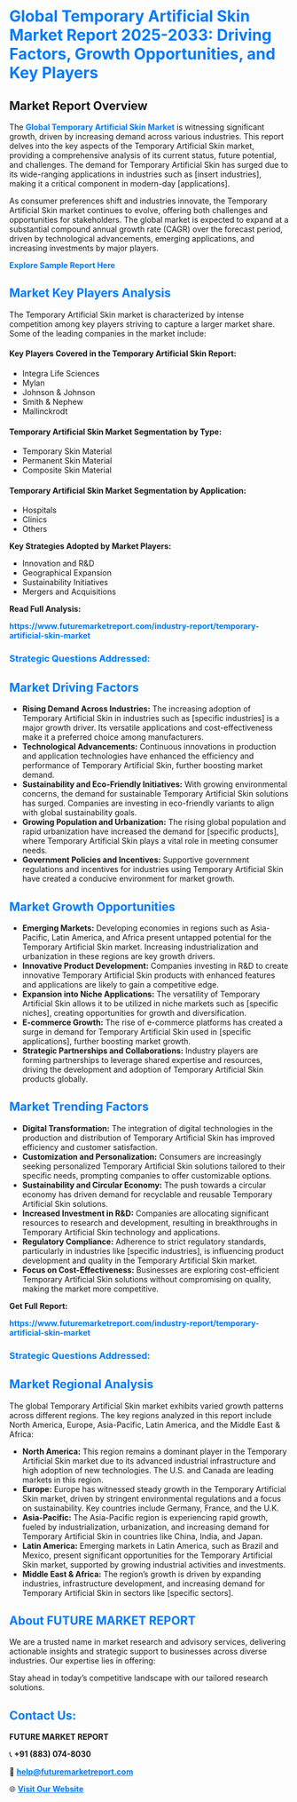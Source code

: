 <h1 style="color: #007BFF;">Global Temporary Artificial Skin Market Report 2025-2033: Driving Factors, Growth Opportunities, and Key Players</h1>

<section id="overview">
<h2>Market Report Overview</h2>
<p>The <a href="https://www.futuremarketreport.com/industry-report/temporary-artificial-skin-market" style="color: #007BFF; text-decoration: none;"><strong>Global Temporary Artificial Skin Market</strong></a> is witnessing significant growth, driven by increasing demand across various industries. This report delves into the key aspects of the Temporary Artificial Skin market, providing a comprehensive analysis of its current status, future potential, and challenges. The demand for Temporary Artificial Skin has surged due to its wide-ranging applications in industries such as [insert industries], making it a critical component in modern-day [applications].</p>
<p>As consumer preferences shift and industries innovate, the Temporary Artificial Skin market continues to evolve, offering both challenges and opportunities for stakeholders. The global market is expected to expand at a substantial compound annual growth rate (CAGR) over the forecast period, driven by technological advancements, emerging applications, and increasing investments by major players.</p>
</section>

<section id="overview">
<p><a href="https://www.futuremarketreport.com/request-sample/reportId=36236" style="color: #007BFF; text-decoration: none;"><strong>Explore Sample Report Here</strong></a></p>
</section>

<section id="key-players">
<h2 style="color: #007BFF;">Market Key Players Analysis</h2>
<p>The Temporary Artificial Skin market is characterized by intense competition among key players striving to capture a larger market share. Some of the leading companies in the market include:</p>
<h4>Key Players Covered in the Temporary Artificial Skin Report:</h4>
<ul><li>Integra Life Sciences</li><li>Mylan</li><li>Johnson &amp; Johnson</li><li>Smith &amp; Nephew</li><li>Mallinckrodt</li></ul>
<h4>Temporary Artificial Skin Market Segmentation by Type:</h4>
<ul><li>Temporary Skin Material</li><li>Permanent Skin Material</li><li>Composite Skin Material</li></ul>

<h4>Temporary Artificial Skin Market Segmentation by Application:</h4>
<ul><li>Hospitals</li><li>Clinics</li><li>Others</li></ul>
<p><strong>Key Strategies Adopted by Market Players:</strong></p>
<ul>
<li>Innovation and R&D</li>
<li>Geographical Expansion</li>
<li>Sustainability Initiatives</li>
<li>Mergers and Acquisitions</li>
</ul>
</section>

<section>
<p><strong>Read Full Analysis: </strong></p><a href="https://www.futuremarketreport.com/industry-report/temporary-artificial-skin-market" style="color: #007BFF; text-decoration: none;"><strong>https://www.futuremarketreport.com/industry-report/temporary-artificial-skin-market</strong></a>
<h3 style="color: #007BFF;">Strategic Questions Addressed:</h3>
</section>

<section id="driving-factors">
<h2 style="color: #007BFF;">Market Driving Factors</h2>
<ul>
<li><strong>Rising Demand Across Industries:</strong> The increasing adoption of Temporary Artificial Skin in industries such as [specific industries] is a major growth driver. Its versatile applications and cost-effectiveness make it a preferred choice among manufacturers.</li>
<li><strong>Technological Advancements:</strong> Continuous innovations in production and application technologies have enhanced the efficiency and performance of Temporary Artificial Skin, further boosting market demand.</li>
<li><strong>Sustainability and Eco-Friendly Initiatives:</strong> With growing environmental concerns, the demand for sustainable Temporary Artificial Skin solutions has surged. Companies are investing in eco-friendly variants to align with global sustainability goals.</li>
<li><strong>Growing Population and Urbanization:</strong> The rising global population and rapid urbanization have increased the demand for [specific products], where Temporary Artificial Skin plays a vital role in meeting consumer needs.</li>
<li><strong>Government Policies and Incentives:</strong> Supportive government regulations and incentives for industries using Temporary Artificial Skin have created a conducive environment for market growth.</li>
</ul>
</section>

<section id="growth-opportunities">
<h2 style="color: #007BFF;">Market Growth Opportunities</h2>
<ul>
<li><strong>Emerging Markets:</strong> Developing economies in regions such as Asia-Pacific, Latin America, and Africa present untapped potential for the Temporary Artificial Skin market. Increasing industrialization and urbanization in these regions are key growth drivers.</li>
<li><strong>Innovative Product Development:</strong> Companies investing in R&D to create innovative Temporary Artificial Skin products with enhanced features and applications are likely to gain a competitive edge.</li>
<li><strong>Expansion into Niche Applications:</strong> The versatility of Temporary Artificial Skin allows it to be utilized in niche markets such as [specific niches], creating opportunities for growth and diversification.</li>
<li><strong>E-commerce Growth:</strong> The rise of e-commerce platforms has created a surge in demand for Temporary Artificial Skin used in [specific applications], further boosting market growth.</li>
<li><strong>Strategic Partnerships and Collaborations:</strong> Industry players are forming partnerships to leverage shared expertise and resources, driving the development and adoption of Temporary Artificial Skin products globally.</li>
</ul>
</section>

<section id="trending-factors">
<h2 style="color: #007BFF;">Market Trending Factors</h2>
<ul>
<li><strong>Digital Transformation:</strong> The integration of digital technologies in the production and distribution of Temporary Artificial Skin has improved efficiency and customer satisfaction.</li>
<li><strong>Customization and Personalization:</strong> Consumers are increasingly seeking personalized Temporary Artificial Skin solutions tailored to their specific needs, prompting companies to offer customizable options.</li>
<li><strong>Sustainability and Circular Economy:</strong> The push towards a circular economy has driven demand for recyclable and reusable Temporary Artificial Skin solutions.</li>
<li><strong>Increased Investment in R&D:</strong> Companies are allocating significant resources to research and development, resulting in breakthroughs in Temporary Artificial Skin technology and applications.</li>
<li><strong>Regulatory Compliance:</strong> Adherence to strict regulatory standards, particularly in industries like [specific industries], is influencing product development and quality in the Temporary Artificial Skin market.</li>
<li><strong>Focus on Cost-Effectiveness:</strong> Businesses are exploring cost-efficient Temporary Artificial Skin solutions without compromising on quality, making the market more competitive.</li>
</ul>
</section>

<section>
<p><strong>Get Full Report: </strong></p><a href="https://www.futuremarketreport.com/industry-report/temporary-artificial-skin-market" style="color: #007BFF; text-decoration: none;"><strong>https://www.futuremarketreport.com/industry-report/temporary-artificial-skin-market</strong></a>
<h3 style="color: #007BFF;">Strategic Questions Addressed:</h3>
</section>


<section id="regional-analysis">
<h2 style="color: #007BFF;">Market Regional Analysis</h2>
<p>The global Temporary Artificial Skin market exhibits varied growth patterns across different regions. The key regions analyzed in this report include North America, Europe, Asia-Pacific, Latin America, and the Middle East & Africa:</p>
<ul>
<li><strong>North America:</strong> This region remains a dominant player in the Temporary Artificial Skin market due to its advanced industrial infrastructure and high adoption of new technologies. The U.S. and Canada are leading markets in this region.</li>
<li><strong>Europe:</strong> Europe has witnessed steady growth in the Temporary Artificial Skin market, driven by stringent environmental regulations and a focus on sustainability. Key countries include Germany, France, and the U.K.</li>
<li><strong>Asia-Pacific:</strong> The Asia-Pacific region is experiencing rapid growth, fueled by industrialization, urbanization, and increasing demand for Temporary Artificial Skin in countries like China, India, and Japan.</li>
<li><strong>Latin America:</strong> Emerging markets in Latin America, such as Brazil and Mexico, present significant opportunities for the Temporary Artificial Skin market, supported by growing industrial activities and investments.</li>
<li><strong>Middle East & Africa:</strong> The region’s growth is driven by expanding industries, infrastructure development, and increasing demand for Temporary Artificial Skin in sectors like [specific sectors].</li>
</ul>
</section>

<footer>
<h2 style="color: #007BFF;">About FUTURE MARKET REPORT</h2>
<p>We are a trusted name in market research and advisory services, delivering actionable insights and strategic support to businesses across diverse industries. Our expertise lies in offering:</p>

<p>Stay ahead in today’s competitive landscape with our tailored research solutions.</p>

<h2 style="color: #007BFF;">Contact Us:</h2>
<p><strong>FUTURE MARKET REPORT</strong></p>
<p>📞 <strong>+91 (883) 074-8030</strong></p>
<p>📧 <strong><a href="mailto:help@futuremarketreport.com" style="color: #007BFF;">help@futuremarketreport.com</a></strong></p>
<p>🌐 <strong><a href="https://www.futuremarketreport.com/" style="color: #007BFF;">Visit Our Website</a></strong></p>
</footer>